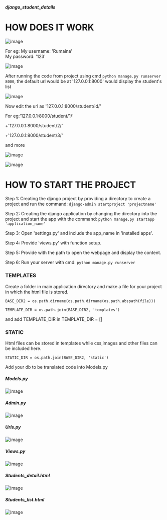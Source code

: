 ##### django_student_details
# HOW DOES IT WORK
![image](https://github.com/rumainaali/django_student_details/assets/126662274/cd9a012a-e21e-4c37-9447-3691830b2e46)

For eg: My username: 'Rumaina'\
My password: '123'

![image](https://github.com/rumainaali/django_student_details/assets/126662274/7be47139-2e5e-4d57-aeac-4c10f0a90c88)

After running the code from project using cmd ```python manage.py runserver 8000```, the default url would be at '127.0.0.1:8000' would display the student's list

![image](https://github.com/rumainaali/django_student_details/assets/126662274/7bc29bb9-6c56-421a-8011-99235ac4c463)

Now edit the url as '127.0.0.1:8000/student/id/'

For eg:'127.0.0.1:8000/student/1/'

+'127.0.0.1:8000/student/2/'

+'127.0.0.1:8000/student/3/'

and more

![image](https://github.com/rumainaali/django_student_details/assets/126662274/36e67e5b-bc2d-419f-8655-271bf07c8bc1)

![image](https://github.com/rumainaali/django_student_details/assets/126662274/aa872460-3dbd-4efc-929f-7ac0925844ef)

# HOW TO START THE PROJECT
Step 1: Creating the django project by providing a directory to create a project and run the command:
```django-admin startproject 'projectname'```

Step 2: Creating the django application by changing the directory into the project and start the app with the command:
```python manage.py startapp 'application_name'```

Step 3: Open 'settings.py' and include the app_name in 'installed apps'.

Step 4: Provide 'views.py' with function setup.

Step 5: Provide with the path to open the webpage and display the content.

Step 6: Run your server with cmd:
```python manage.py runserver```

### TEMPLATES
Create a folder in main application directory and make a file for your project in which the html file is stored.
```
BASE_DIR2 = os.path.dirname(os.path.dirname(os.path.abspath(file)))

TEMPLATE_DIR = os.path.join(BASE_DIR2, 'templates')
```
and add TEMPLATE_DIR in TEMPLATE_DIR = []

### STATIC
Html files can be stored in templates while css,images and other files can be included here.
```
STATIC_DIR = os.path.join(BASE_DIR2, 'static')
```
Add your db to be translated code into Models.py

##### Models.py
![image](https://github.com/rumainaali/django_student_details/assets/126662274/d471aae4-a113-4ad1-9156-ffd70d06bb64)

##### Admin.py
![image](https://github.com/rumainaali/django_student_details/assets/126662274/cb2855b1-2159-44a5-b590-d7da504a6c00)

##### Urls.py
![image](https://github.com/rumainaali/django_student_details/assets/126662274/e6192885-eefe-4038-ae5a-2c099dac70a4)

##### Views.py
![image](https://github.com/rumainaali/django_student_details/assets/126662274/104f9f7f-a242-482a-8e85-8277ebd41a42)

##### Students_detail.html
![image](https://github.com/rumainaali/django_student_details/assets/126662274/8353144f-68a3-4cfd-8fe1-410494f89993)

##### Students_list.html
![image](https://github.com/rumainaali/django_student_details/assets/126662274/bbbfa40e-1331-4c46-b799-b614916e1b7f)













